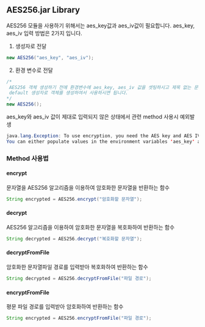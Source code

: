 ## AES256.jar Library
AES256 모듈을 사용하기 위해서는 aes_key값과 aes_iv값이 필요합니다.
aes_key, aes_iv 입력 방법은 2가지 입니다.

1. 생성자로 전달
```java
new AES256("aes_key", "aes_iv");
```
2. 환경 변수로 전달
```java
/* 
 AES256 객체 생성하기 전에 환경변수에 aes_key, aes_iv 값을 셋팅하시고 제목 없는 문서
 default 생성자로 객체를 생성하여서 사용하시면 됩니다.
*/
new AES256();
```

aes_key와 aes_iv 값이 제대로 입력되지 않은 상태에서 관련 method 사용시 예외발생
```java
java.lang.Exception: To use encryption, you need the AES key and AES IV values. 
You can either populate values in the environment variables 'aes_key' and 'aes_iv' or utilize the AES256 constructor parameters.
```

### Method 사용법
#### encrypt
문자열을 AES256 알고리즘을 이용하여 암호화한 문자열을 반환하는 함수 
```java
String encrypted = AES256.encrypt("암호화할 문자열");
```
#### decrypt
AES256 알고리즘을 이용하여 암호화한 문자열을 복호화하여 반환하는 함수 
```java
String decrypted = AES256.decrypt("복호화할 문자열");
```
#### decryptFromFile
암호화한 문자열파일 경로를 입력받아 복호화하여 반환하는 함수
```java
String decrypted = AES256.decryptFromFile("파일 경로");
```
#### encryptFromFile
평문 파일 경로를 입력받아 암호화하여 반환하는 함수
```java
String encrypted = AES256.encryptFromFile("파일 경로");
```
